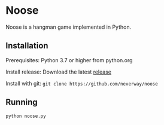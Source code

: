 Noose
=====

Noose is a hangman game implemented in Python.

Installation
------------
Prerequisites:
  Python 3.7 or higher from python.org

Install release:
  Download the latest [release](https://github.com/neverway/noose/releases/latest)

Install with git:
  `git clone https://github.com/neverway/noose`

Running
-------
`python noose.py`
